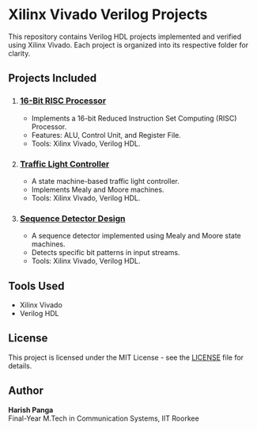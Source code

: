 

# Xilinx Vivado Verilog Projects

This repository contains Verilog HDL projects implemented and verified using Xilinx Vivado. Each project is organized into its respective folder for clarity.

## Projects Included

1. ### [16-Bit RISC Processor](16-Bit-RISC-Processor/README.md)
   - Implements a 16-bit Reduced Instruction Set Computing (RISC) Processor.
   - Features: ALU, Control Unit, and Register File.
   - Tools: Xilinx Vivado, Verilog HDL.

2. ### [Traffic Light Controller](Traffic-Light-Controller/README.md)
   - A state machine-based traffic light controller.
   - Implements Mealy and Moore machines.
   - Tools: Xilinx Vivado, Verilog HDL.

3. ### [Sequence Detector Design](Sequence-Detector-Design/README.md)
   - A sequence detector implemented using Mealy and Moore state machines.
   - Detects specific bit patterns in input streams.
   - Tools: Xilinx Vivado, Verilog HDL.

## Tools Used
- Xilinx Vivado
- Verilog HDL
## License

This project is licensed under the MIT License - see the [LICENSE](./LICENSE) file for details.


## Author
**Harish Panga**  
Final-Year M.Tech in Communication Systems, IIT Roorkee
